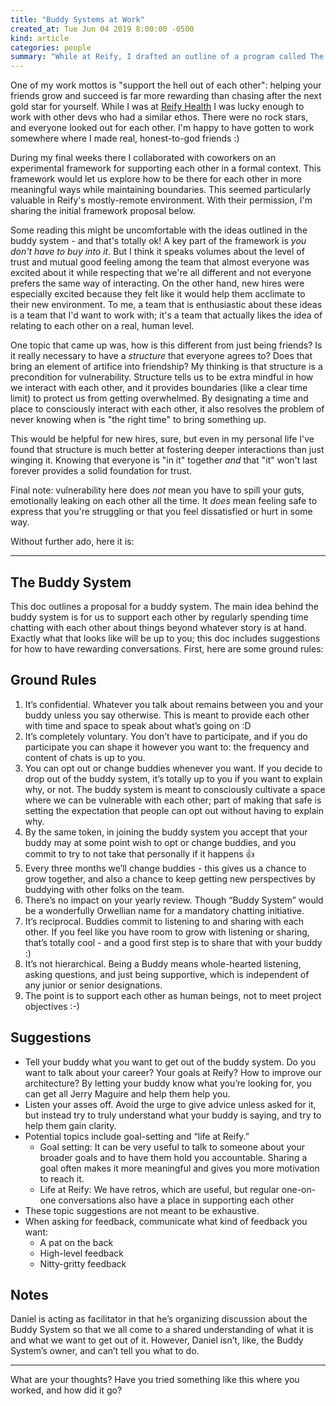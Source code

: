 ```yaml
---
title: "Buddy Systems at Work"
created_at: Tue Jun 04 2019 8:00:00 -0500
kind: article
categories: people
summary: "While at Reify, I drafted an outline of a program called The Buddy System. The idea was to provide a framework for devs to support each other. I'm sharing it here in case others find it useful."
---
```


One of my work mottos is "support the hell out of each other": helping
your friends grow and succeed is far more rewarding than chasing after
the next gold star for yourself. While I was at [Reify
Health](https://www.reifyhealth.com/) I was lucky enough to work with
other devs who had a similar ethos. There were no rock stars, and
everyone looked out for each other. I'm happy to have gotten to work
somewhere where I made real, honest-to-god friends :)

During my final weeks there I collaborated with coworkers on an
experimental framework for supporting each other in a formal
context. This framework would let us explore how to be there for each
other in more meaningful ways while maintaining boundaries. This
seemed particularly valuable in Reify's mostly-remote
environment. With their permission, I'm sharing the initial framework
proposal below.

Some reading this might be uncomfortable with the ideas outlined in
the buddy system - and that's totally ok! A key part of the framework
is _you don't have to buy into it_. But I think it speaks volumes
about the level of trust and mutual good feeling among the team that
almost everyone was excited about it while respecting that we're all
different and not everyone prefers the same way of interacting. On the
other hand, new hires were especially excited because they felt like
it would help them acclimate to their new environment. To me, a team
that is enthusiastic about these ideas is a team that I'd want to work
with; it's a team that actually likes the idea of relating to each
other on a real, human level.

One topic that came up was, how is this different from just being
friends? Is it really necessary to have a _structure_ that everyone
agrees to? Does that bring an element of artifice into friendship? My
thinking is that structure is a precondition for
vulnerability. Structure tells us to be extra mindful in how we
interact with each other, and it provides boundaries (like a clear
time limit) to protect us from getting overwhelmed. By designating a
time and place to consciously interact with each other, it also
resolves the problem of never knowing when is "the right time" to
bring something up.

This would be helpful for new hires, sure, but even in my personal
life I've found that structure is much better at fostering deeper
interactions than just winging it. Knowing that everyone is "in it"
together _and_ that "it" won't last forever provides a solid
foundation for trust.

Final note: vulnerability here does _not_ mean you have to spill your
guts, emotionally leaking on each other all the time. It _does_ mean
feeling safe to express that you're struggling or that you feel
dissatisfied or hurt in some way.

Without further ado, here it is:

---

## The Buddy System

This doc outlines a proposal for a buddy system. The main idea behind the buddy system is for us to support each other by regularly spending time chatting with each other about things beyond whatever story is at hand. Exactly what that looks like will be up to you; this doc includes suggestions for how to have rewarding conversations. First, here are some ground rules:


## Ground Rules

1. It’s confidential. Whatever you talk about remains between you and your buddy unless you say otherwise. This is meant to provide each other with time and space to speak about what’s going on :D
2. It’s completely voluntary. You don’t have to participate, and if you do participate you can shape it however you want to: the frequency and content of chats is up to you.
3. You can opt out or change buddies whenever you want. If you decide to drop out of the buddy system, it’s totally up to you if you want to explain why, or not. The buddy system is meant to consciously cultivate a space where we can be vulnerable with each other; part of making that safe is setting the expectation that people can opt out without having to explain why.
4. By the same token, in joining the buddy system you accept that your buddy may at some point wish to opt or change buddies, and you commit to try to not take that personally if it happens 👍
5. Every three months we’ll change buddies - this gives us a chance to grow together, and also a chance to keep getting new perspectives by buddying with other folks on the team.
6. There’s no impact on your yearly review. Though “Buddy System” would be a wonderfully Orwellian name for a mandatory chatting initiative.
7. It’s reciprocal. Buddies commit to listening to and sharing with each other. If you feel like you have room to grow with listening or sharing, that’s totally cool - and a good first step is to share that with your buddy :)
8. It’s not hierarchical. Being a Buddy means whole-hearted listening, asking questions, and just being supportive, which is independent of any junior or senior designations.
9. The point is to support each other as human beings, not to meet project objectives :-)

## Suggestions

* Tell your buddy what you want to get out of the buddy system. Do you want to talk about your career? Your goals at Reify? How to improve our architecture? By letting your buddy know what you’re looking for, you can get all Jerry Maguire and help them help you.
* Listen your asses off. Avoid the urge to give advice unless asked for it, but instead try to truly understand what your buddy is saying, and try to help them gain clarity.
* Potential topics include goal-setting and “life at Reify.”
  * Goal setting: It can be very useful to talk to someone about your broader goals and to have them hold you accountable. Sharing a goal often makes it more meaningful and gives you more motivation to reach it.
  * Life at Reify: We have retros, which are useful, but regular one-on-one conversations also have a place in supporting each other
* These topic suggestions are not meant to be exhaustive.
* When asking for feedback, communicate what kind of feedback you want:
  * A pat on the back
  * High-level feedback
  * Nitty-gritty feedback

## Notes

Daniel is acting as facilitator in that he’s organizing discussion about the Buddy System so that we all come to a shared understanding of what it is and what we want to get out of it. However, Daniel isn’t, like, the Buddy System’s owner, and can’t tell you what to do.

---

What are your thoughts? Have you tried something like this where you
worked, and how did it go?
